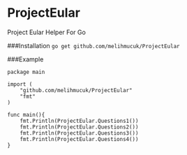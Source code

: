 # ProjectEular
Project Eular Helper For Go

###Installation
`go get github.com/melihmucuk/ProjectEular`

###Example
<pre><code>package main

import (
	"github.com/melihmucuk/ProjectEular"
	"fmt"
)

func main(){
	fmt.Println(ProjectEular.Questions1())
	fmt.Println(ProjectEular.Questions2())
	fmt.Println(ProjectEular.Questions3())
	fmt.Println(ProjectEular.Questions4())
}</code></pre>



